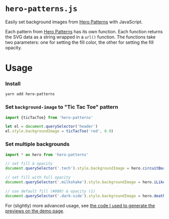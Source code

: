 # `hero-patterns.js`

Easily set background images from [Hero Patterns](http://heropatterns.com) with JavaScript.

Each pattern from [Hero Patterns](http://heropatterns.com) has its own function. Each function returns the SVG data as a string wrapped in a `url()` function. The functions take two parameters: one for setting the fill color, the other for setting the fill opacity.

# Usage

### Install

```sh
yarn add hero-patterns
```

### Set `background-image` to "Tic Tac Toe" pattern

```js
import {ticTacToe} from 'hero-patterns'

let el = document.querySelector('header')
el.style.backgroundImage = ticTacToe('red', 0.9)
```

### Set multiple backgrounds

```js
import * as hero from 'hero-patterns'

// set fill & opacity
document.querySelector('.tech').style.backgroundImage = hero.circuitBoard('#bada55', 0.5)

// set fill with full opacity
document.querySelector('.milkshake').style.backgroundImage = hero.iLikeFood('#c0ff33')

// use default fill (#000) & opacity (1)
document.querySelector('.dark-side').style.backgroundImage = hero.deathStar()
```

For (slightly) more advanced usage, see [the code I used to generate the previews on the demo page](./site/main.js).
